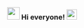 ### <img src="https://github.com/abhishekapk/abhishekapk/blob/master/Assests/Hi.gif" width="29px"> Hi everyone!&nbsp;<img src="https://github.com/abhishekapk/abhishekapk/blob/master/Assests/Earth.gif" width="24px">

